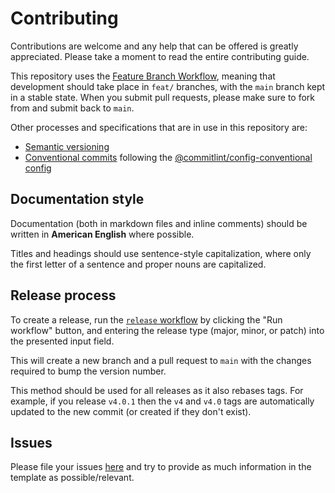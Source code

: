 # Contributing

Contributions are welcome and any help that can be offered is greatly appreciated.
Please take a moment to read the entire contributing guide.

This repository uses the [Feature Branch Workflow](https://atlassian.com/git/tutorials/comparing-workflows/feature-branch-workflow),
meaning that development should take place in `feat/` branches, with the `main` branch kept in a stable state.
When you submit pull requests, please make sure to fork from and submit back to `main`.

Other processes and specifications that are in use in this repository are:

-   [Semantic versioning](https://semver.org/)
-   [Conventional commits](https://conventionalcommits.org/en/v1.0.0/) following the [@commitlint/config-conventional config](https://github.com/conventional-changelog/commitlint/tree/master/%40commitlint/config-conventional)

## Documentation style

Documentation (both in markdown files and inline comments) should be written in **American English** where possible.

Titles and headings should use sentence-style capitalization, where only the first letter of a sentence and proper nouns are capitalized.

## Release process

To create a release, run the [`release` workflow](https://github.com/fastify/workflows/actions/workflows/release.yml) by clicking the "Run workflow" button,
and entering the release type (major, minor, or patch) into the presented input field.

This will create a new branch and a pull request to `main` with the changes required to bump the version number.

This method should be used for all releases as it also rebases tags. For example, if you release `v4.0.1` then the `v4` and `v4.0` tags are automatically updated to the new commit (or created if they don't exist).

## Issues

Please file your issues [here](https://github.com/fastify/workflows/issues) and try to provide as much information in the template as possible/relevant.
